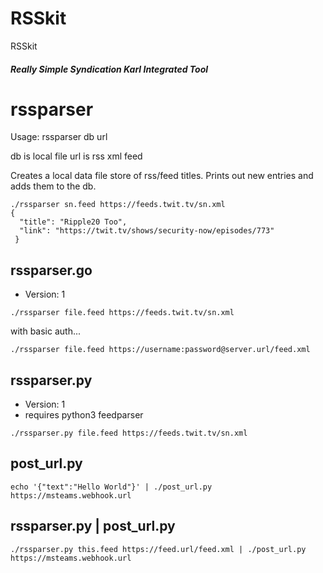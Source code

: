# RSSkit #

RSSkit
##### Really Simple Syndication Karl Integrated Tool

# rssparser
Usage: rssparser db url

db is local file
url is rss xml feed

Creates a local data file store of rss/feed titles.  Prints out new entries
and adds them to the db.
```
./rssparser sn.feed https://feeds.twit.tv/sn.xml
{
  "title": "Ripple20 Too",
  "link": "https://twit.tv/shows/security-now/episodes/773"
 }
 ```

## rssparser.go
* Version: 1
```
./rssparser file.feed https://feeds.twit.tv/sn.xml
```
with basic auth...
```
./rssparser file.feed https://username:password@server.url/feed.xml
```

## rssparser.py
* Version: 1
* requires python3 feedparser

`
./rssparser.py file.feed https://feeds.twit.tv/sn.xml
`

## post_url.py
```
echo '{"text":"Hello World"}' | ./post_url.py https://msteams.webhook.url
```

## rssparser.py | post_url.py
```
./rssparser.py this.feed https://feed.url/feed.xml | ./post_url.py https://msteams.webhook.url
```




